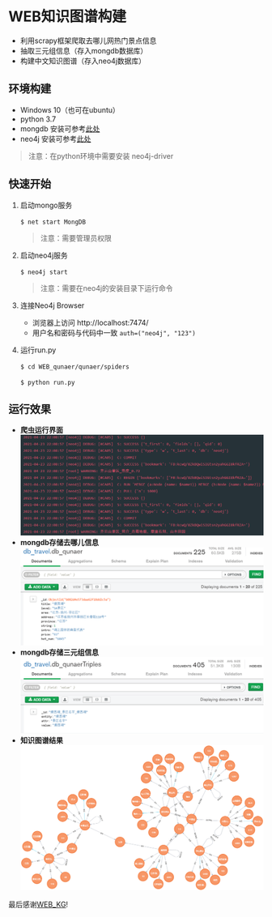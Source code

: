 # WEB知识图谱构建

* 利用scrapy框架爬取去哪儿网热门景点信息
* 抽取三元组信息（存入mongdb数据库）
* 构建中文知识图谱（存入neo4j数据库）

## 环境构建
* Windows 10（也可在ubuntu）
* python 3.7
* mongdb 安装可参考[此处](https://www.cnblogs.com/billyzh/p/5913687.html)
* neo4j 安装可参考[此处](https://www.cnblogs.com/ljhdo/archive/2017/05/19/5521577.html)
> 注意：在python环境中需要安装 neo4j-driver

## 快速开始
1. 启动mongo服务

	`$ net start MongDB`
	> 注意：需要管理员权限

2. 启动neo4j服务

	`$ neo4j start`
	> 注意：需要在neo4j的安装目录下运行命令

3. 连接Neo4j Browser

	* 浏览器上访问 http://localhost:7474/
	* 用户名和密码与代码中一致 `auth=("neo4j", "123")`
	
4. 运行run.py

	`$ cd WEB_qunaer/qunaer/spiders`

	`$ python run.py`

## 运行效果
* **爬虫运行界面**
![1](https://github.com/xxrz/WEB_qunaer/blob/main/images/crawler.png "爬虫运行界面")
* **mongdb存储去哪儿信息**
![2](https://github.com/xxrz/WEB_qunaer/blob/main/images/db_qunaer.png "去哪儿信息")
* **mongdb存储三元组信息**
![3](https://github.com/xxrz/WEB_qunaer/blob/main/images/db_qunaerTriples.png "三元组信息")
* **知识图谱结果**
![4](https://github.com/xxrz/WEB_qunaer/blob/main/images/Knowledge%20Graph.png "知识图谱")



最后感谢[WEB_KG](https://github.com/lixiang0/WEB_KG)!




